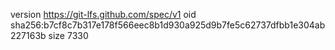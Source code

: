 version https://git-lfs.github.com/spec/v1
oid sha256:b7cf8c7b317e178f566eec8b1d930a925d9b7fe5c62737dfbb1e304ab227163b
size 7330
